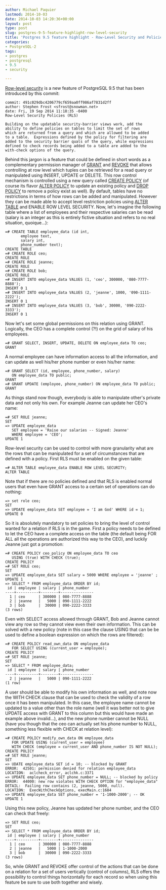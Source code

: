 ```yaml
---
author: Michael Paquier
lastmod: 2014-10-03
date: 2014-10-03 14:20:36+00:00
layout: post
type: post
slug: postgres-9-5-feature-highlight-row-level-security
title: 'Postgres 9.5 feature highlight - Row-Level Security and Policies'
categories:
- PostgreSQL-2
tags:
- postgres
- postgresql
- 9.5
- security

---
```


[Row-level security](https://www.postgresql.org/docs/devel/static/ddl-rowsecurity.html) is
a new feature of PostgreSQL 9.5 that has been introduced by this commit:

    commit: 491c029dbc4206779cf659aa0ff986af7831d2ff
    author: Stephen Frost <sfrost@snowman.net>
    date: Fri, 19 Sep 2014 11:18:35 -0400
    Row-Level Security Policies (RLS)

    Building on the updatable security-barrier views work, add the
    ability to define policies on tables to limit the set of rows
    which are returned from a query and which are allowed to be added
    to a table.  Expressions defined by the policy for filtering are
    added to the security barrier quals of the query, while expressions
    defined to check records being added to a table are added to the
    with-check options of the query.

Behind this jargon is a feature that could be defined in short words as
a complementary permission manager of [GRANT](https://www.postgresql.org/docs/devel/static/sql-grant.html) and
[REVOKE](https://www.postgresql.org/docs/devel/static/sql-revoke.html)
that allows controlling at row level which tuples can be retrieved
for a read query or manipulated using INSERT, UPDATE or DELETE.
This row control mechanism is controlled using a new query called
[CREATE POLICY](https://www.postgresql.org/docs/devel/static/sql-createpolicy.html)
(of course its flavor [ALTER POLICY](https://www.postgresql.org/docs/devel/static/sql-alterpolicy.html)
to update an existing policy and [DROP POLICY](https://www.postgresql.org/docs/devel/static/sql-droppolicy.html)
to remove a policy exist as well). By default, tables have no
restrictions in terms of how rows can be added and manipulated.
However they can be made able to accept level restriction policies
using [ALTER TABLE](https://www.postgresql.org/docs/devel/static/sql-altertable.html)
and ENABLE ROW LEVEL SECURITY. Now, let's imagine the following table
where a list of employees and their respective salaries can be read
(salary is an integer as this is entirely fictive situation and refers
to no real situation, quoique...):

    =# CREATE TABLE employee_data (id int,
           employee text,
           salary int,
           phone_number text);
    CREATE TABLE
    =# CREATE ROLE ceo;
    CREATE ROLE
    =# CREATE ROLE jeanne;
    CREATE ROLE
    =# CREATE ROLE bob;
    CREATE ROLE
    =# INSERT INTO employee_data VALUES (1, 'ceo', 300000, '080-7777-8888');
    INSERT 0 1
    =# INSERT INTO employee_data VALUES (2, 'jeanne', 1000, '090-1111-2222');
    INSERT 0 1
    =# INSERT INTO employee_data VALUES (3, 'bob', 30000, '090-2222-3333');
    INSERT 0 1

Now let's set some global permissions on this relation using GRANT.
Logically, the CEO has a complete control (?!) on the grid of salary of
his employees.

    =# GRANT SELECT, INSERT, UPDATE, DELETE ON employee_data TO ceo;
    GRANT

A normal employee can have information access to all the information, and
can update as well his/her phone number or even his/her name:

    =# GRANT SELECT (id, employee, phone_number, salary)
       ON employee_data TO public;
    GRANT
    =# GRANT UPDATE (employee, phone_number) ON employee_data TO public;
    GRANT

As things stand now though, everybody is able to manipulate other's
private data and not only his own. For example Jeanne can update her
CEO's name:

    =# SET ROLE jeanne;
    SET
    => UPDATE employee_data
       SET employee = 'Raise our salaries -- Signed: Jeanne'
       WHERE employee = 'CEO';
    UPDATE 1

Row-level security can be used to control with more granularity what
are the rows that can be manipulated for a set of circumstances that
are defined with a policy. First RLS must be enabled on the given table:

    =# ALTER TABLE employee_data ENABLE ROW LEVEL SECURITY;
    ALTER TABLE

Note that if there are no policies defined and that RLS is enabled
normal users that even have GRANT access to a certain set of operations
can do nothing:

    => set role ceo;
    SET
    => UPDATE employee_data SET employee = 'I am God' WHERE id = 1;
    UPDATE 0

So it is absolutely mandatory to set policies to bring the level of
control wanted for a relation if RLS is in the game. First a policy
needs to be defined to let the CEO have a complete access on the
table (the default being FOR ALL all the operations are authorized
this way to the CEO), and luckily Jeanne just got a promotion:

    =# CREATE POLICY ceo_policy ON employee_data TO ceo
       USING (true) WITH CHECK (true);
    CREATE POLICY
    =# SET ROLE ceo;
    SET
    => UPDATE employee_data SET salary = 5000 WHERE employee = 'jeanne' ;
    UPDATE 1
    => SELECT * FROM employee_data ORDER BY id;
     id | employee | salary | phone_number
    ----+----------+--------+---------------
      1 | ceo      | 300000 | 080-7777-8888
      2 | jeanne   |   5000 | 090-1111-2222
      3 | bob      |  30000 | 090-2222-3333
    (3 rows)

Even with SELECT access allowed through GRANT, Bob and Jeanne cannot
view any row so they cannot view even their own information. This can
be solved with a new policy (note in this case the clause USING that
can be be used to define a boolean expression on which the rows are
filtered):

    =# CREATE POLICY read_own_data ON employee_data
       FOR SELECT USING (current_user = employee);
    CREATE POLICY
    =# SET ROLE jeanne;
    SET
    => SELECT * FROM employee_data;
     id | employee | salary | phone_number
    ----+----------+--------+---------------
      2 | jeanne   |   5000 | 090-1111-2222
    (1 row)

A user should be able to modify his own information as well, and note
now the WITH CHECK clause that can be used to check the validity of
a row once it has been manipulated. In this case, the employee name
cannot be updated to a value other than the role name (well it was
better not to give UPDATE access with GRANT to this column but this
would have made an example above invalid...), and the new phone number
cannot be NULL (have you though that the ceo can actually set his phone
number to NULL, something less flexible with CHECK at relation level):

    =# CREATE POLICY modify_own_data ON employee_data
	   FOR UPDATE USING (current_user = employee)
	   WITH CHECK (employee = current_user AND phone_number IS NOT NULL);
    CREATE POLICY
    =# SET ROLE jeanne;
    SET
    => UDATE employee_data SET id = 10; -- blocked by GRANT
    ERROR:  42501: permission denied for relation employee_data
    LOCATION:  aclcheck_error, aclchk.c:3371
    => UPDATE employee_data SET phone_number = NULL; -- blocked by policy 
    ERROR:  44000: new row violates WITH CHECK OPTION for "employee_data"
    DETAIL:  Failing row contains (2, jeanne, 5000, null).
    LOCATION:  ExecWithCheckOptions, execMain.c:1684
    => UPDATE employee_data SET phone_number = '1-1000-2000'; -- OK
    UPDATE 1

Using this new policy, Jeanne has updated her phone number, and the CEO
can check that freely:

    => SET ROLE ceo;
    SET
    => SELECT * FROM employee_data ORDER BY id;
     id | employee | salary | phone_number
    ----+----------+--------+---------------
      1 | ceo      | 300000 | 080-7777-8888
      2 | jeanne   |   5000 | 1-1000-2000
      3 | bob      |  30000 | 090-2222-3333
    (3 rows)

So, while GRANT and REVOKE offer control of the actions that can be done
on a relation for a set of users vertically (control of columns), RLS
offers the possibility to control things horizontally for each record
so when using this feature be sure to use both together and wisely.
